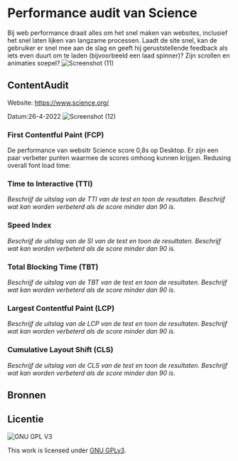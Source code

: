  # Performance audit van Science 
Bij web performance  draait alles om het snel maken van websites, inclusief het snel laten lijken van langzame processen. Laadt de site snel, kan de gebruiker er snel mee aan de slag en geeft hij geruststellende feedback als iets even duurt om te laden (bijvoorbeeld een laad spinner)? Zijn scrollen en animaties soepel?
 ![Screenshot (11)](https://user-images.githubusercontent.com/90189815/165076416-2ca6f8c6-f71d-455e-ad99-21513a48faed.png)



## ContentAudit
Website: https://www.science.org/

Datum:26-4-2022
![Screenshot (12)](https://user-images.githubusercontent.com/90189815/165272658-5f9e7650-3b71-401c-9975-d36810d5fdf5.png)

### First Contentful Paint (FCP)
De performance van websitr Science score 0,8s op Desktop. Er zijn een paar verbeter punten waarmee de scores omhoog  kunnen krijgen.
Redusing overall font load time:
### Time to Interactive (TTI)
_Beschrijf de uitslag van de TTI van de test en toon de resultaten. Beschrijf wat kan worden verbeterd als de score minder dan 90 is._

### Speed Index
_Beschrijf de uitslag van de SI van de test en toon de resultaten. Beschrijf wat kan worden verbeterd als de score minder dan 90 is._

### Total Blocking Time (TBT)
_Beschrijf de uitslag van de TBT van de test en toon de resultaten. Beschrijf wat kan worden verbeterd als de score minder dan 90 is._

### Largest Contentful Paint (LCP)
_Beschrijf de uitslag van de LCP van de test en toon de resultaten. Beschrijf wat kan worden verbeterd als de score minder dan 90 is._

### Cumulative Layout Shift (CLS)
_Beschrijf de uitslag van de CLS van de test en toon de resultaten. Beschrijf wat kan worden verbeterd als de score minder dan 90 is._



## Bronnen

## Licentie

![GNU GPL V3](https://www.gnu.org/graphics/gplv3-127x51.png)

This work is licensed under [GNU GPLv3](./LICENSE).
